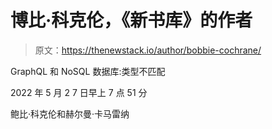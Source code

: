 # 博比·科克伦，《新书库》的作者

> 原文：<https://thenewstack.io/author/bobbie-cochrane/>

GraphQL 和 NoSQL 数据库:类型不匹配

2022 年 5 月 2 7 日早上 7 点 51 分

鲍比·科克伦和赫尔曼·卡马雷纳